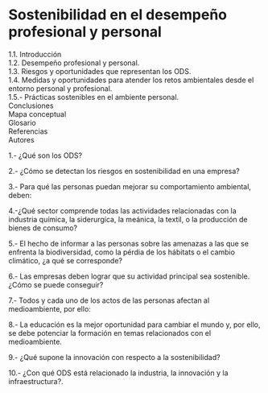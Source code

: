 # Sostenibilidad en el desempeño profesional y personal

1.1. Introducción  
1.2. Desempeño profesional y personal.  
1.3. Riesgos y oportunidades que representan los ODS.  
1.4. Medidas y oportunidades para atender los retos ambientales desde el entorno personal y profesional.  
1.5.- Prácticas sostenibles en el ambiente personal.  
Conclusiones  
Mapa conceptual  
Glosario  
Referencias  
Autores


1.- ¿Qué son los ODS?

2.- ¿Cómo se detectan los riesgos en sostenibilidad en una empresa?

3.- Para qué las personas puedan mejorar su comportamiento ambiental, deben:

4.-¿Qué sector comprende todas las actividades relacionadas con la industria química, la siderurgíca, la meánica, la textil, o la producción de bienes de consumo?

5.- El hecho de informar a las personas sobre las amenazas a las que se enfrenta la biodiversidad, como la pérdia de los hábitats o el cambio climático, ¿a qué se corresponde?

6.- Las empresas deben lograr que su actividad principal sea sostenible. ¿Cómo se puede conseguir?

7.- Todos y cada uno de los actos de las personas afectan al medioambiente, por ello:

8.- La educación es la mejor oportunidad para cambiar el mundo y, por ello, se debe potenciar la formación en temas relacionados con el medioambiente.

9.- ¿Qué supone la innovación con respecto a la sostenibilidad?

10.- ¿Con qué ODS está relacionado la industria, la innovación y la infraestructura?.
